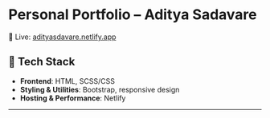 # Personal Portfolio – Aditya Sadavare

📍 Live: [adityasdavare.netlify.app](https://adityasdavare.netlify.app)

## 🚀 Tech Stack

- **Frontend**: HTML, SCSS/CSS   
- **Styling & Utilities**: Bootstrap, responsive design  
- **Hosting & Performance**: Netlify
---
